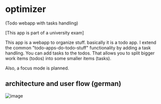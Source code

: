 # optimizer
(Todo webapp with tasks handling)

[This app is part of a university exam]

This app is a webapp to organize stuff. basically it is a todo app.
I extend the common "todo-apps-do-todo-stuff" functionality by adding a task handling. You can add tasks to the todos. That allows you to split bigger work items (todos) into some smaller items (tasks).

Also, a focus mode is planned.

## architecture and user flow (german)

![image](https://github.com/MHasenmaier/optimizer/assets/25233028/406b8899-6b99-4a8b-872a-dcf9ae480ecd)
